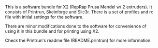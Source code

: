 This is a software bundle for X2 (RepRap Prusa Mendel w/ 2 extruders).
It consists of Printrun, Skeinforge and Slic3r. There is a set of profiles 
and rc file with initial settings for the software. 

There are minor modifications done to the software for convenience 
of using it in this bundle and for printing using X2.

Check the Printrun's readme file (README.printrun) for more information.
